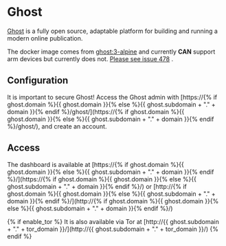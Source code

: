 # Ghost

[Ghost](http://ghost.org/) is a fully open source, adaptable platform for building and running a modern online publication.

The docker image comes from [ghost:3-alpine](ghost:3-alpine)
and currently **CAN** support arm devices but currently does not. [Please see issue 478](https://gitlab.com/NickBusey/HomelabOS/-/issues/478) .

## Configuration

It is important to secure Ghost! Access the Ghost admin with [https://{% if ghost.domain %}{{ ghost.domain }}{% else %}{{ ghost.subdomain + "." + domain }}{% endif %}/ghost/](https://{% if ghost.domain %}{{ ghost.domain }}{% else %}{{ ghost.subdomain + "." + domain }}{% endif %}/ghost/), and create an account.

## Access

The dashboard is available at [https://{% if ghost.domain %}{{ ghost.domain }}{% else %}{{ ghost.subdomain + "." + domain }}{% endif %}/](https://{% if ghost.domain %}{{ ghost.domain }}{% else %}{{ ghost.subdomain + "." + domain }}{% endif %}/) or [http://{% if ghost.domain %}{{ ghost.domain }}{% else %}{{ ghost.subdomain + "." + domain }}{% endif %}/](http://{% if ghost.domain %}{{ ghost.domain }}{% else %}{{ ghost.subdomain + "." + domain }}{% endif %}/)

{% if enable_tor %}
It is also available via Tor at [http://{{ ghost.subdomain + "." + tor_domain }}/](http://{{ ghost.subdomain + "." + tor_domain }}/)
{% endif %}
